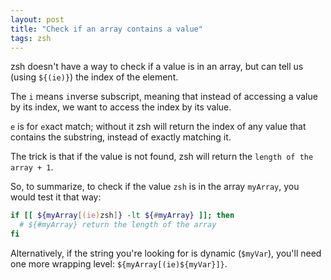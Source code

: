 ```yaml
---
layout: post
title: "Check if an array contains a value"
tags: zsh
---
```


zsh doesn't have a way to check if a value is in an array, but can tell us
(using `${(ie)}`) the index of the element.

The `i` means `i`nverse subscript, meaning that instead of accessing a value by
its index, we want to access the index by its value.

`e` is for `e`xact match; without it zsh will return the index of any value that
contains the substring, instead of exactly matching it.

The trick is that if the value is not found, zsh will return the `length of the
array + 1`.

So, to summarize, to check if the value `zsh` is in the array `myArray`, you
would test it that way:

```zsh
if [[ ${myArray[(ie)zsh]} -lt ${#myArray} ]]; then
  # ${#myArray} return the length of the array
fi
```

Alternatively, if the string you're looking for is dynamic (`$myVar`), you'll need one more
wrapping level: `${myArray[(ie)${myVar}]}`.

